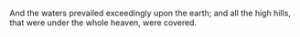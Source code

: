 And the waters prevailed exceedingly upon the earth; and all the high hills, that were under the whole heaven, were covered.
